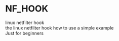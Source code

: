 # NF_HOOK
linux netfilter hook<br>
the linux netfilter hook how to use a simple example<br>
Just for beginners
